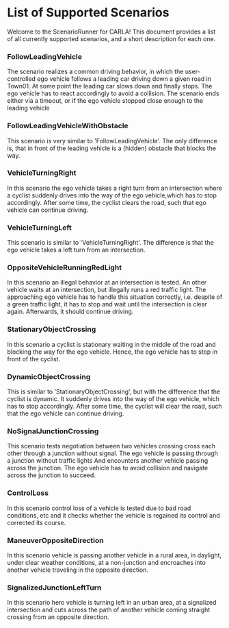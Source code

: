 # List of Supported Scenarios

Welcome to the ScenarioRunner for CARLA! This document provides a list of all
currently supported scenarios, and a short description for each one.

### FollowLeadingVehicle
The scenario realizes a common driving behavior, in which the user-controlled
ego vehicle follows a leading car driving down a given road in Town01. At some
point the leading car slows down and finally stops. The ego vehicle has to react
accordingly to avoid a collision. The scenario ends either via a timeout, or if
the ego vehicle stopped close enough to the leading vehicle

### FollowLeadingVehicleWithObstacle
This scenario is very similar to 'FollowLeadingVehicle'. The only difference is,
that in front of the leading vehicle is a (hidden) obstacle that blocks the way.

### VehicleTurningRight
In this scenario the ego vehicle takes a right turn from an intersection where
a cyclist suddenly drives into the way of the ego vehicle,which has to stop
accordingly. After some time, the cyclist clears the road, such that ego vehicle
can continue driving.

### VehicleTurningLeft
This scenario is similar to 'VehicleTurningRight'. The difference is that the ego
vehicle takes a left turn from an intersection.

### OppositeVehicleRunningRedLight
In this scenario an illegal behavior at an intersection is tested. An other
vehicle waits at an intersection, but illegally runs a red traffic light. The
approaching ego vehicle has to handle this situation correctly, i.e. despite of
a green traffic light, it has to stop and wait until the intersection is clear
again. Afterwards, it should continue driving.

### StationaryObjectCrossing
In this scenario a cyclist is stationary waiting in the middle of the road and
blocking the way for the ego vehicle. Hence, the ego vehicle has to stop in
front of the cyclist.

### DynamicObjectCrossing
This is similar to 'StationaryObjectCrossing', but with the difference that the
cyclist is dynamic. It suddenly drives into the way of the ego vehicle, which
has to stop accordingly. After some time, the cyclist will clear the road, such
that the ego vehicle can continue driving.

### NoSignalJunctionCrossing
This scenario tests negotiation between two vehicles crossing cross each other
through a junction without signal.
The ego vehicle is passing through a junction without traffic lights
And encounters another vehicle passing across the junction. The ego vehicle has
to avoid collision and navigate across the junction to succeed.

### ControlLoss
In this scenario control loss of a vehicle is tested due to bad road conditions, etc
and it checks whether the vehicle is regained its control and corrected its course.

### ManeuverOppositeDirection
In this scenario vehicle is passing another vehicle in a rural area, in daylight, under clear
weather conditions, at a non-junction and encroaches into another
vehicle traveling in the opposite direction.
### SignalizedJunctionLeftTurn
In this scenario hero vehicle is turning left in an urban area,
at a signalized intersection and cuts across the path of another vehicle
coming straight crossing from an opposite direction.
